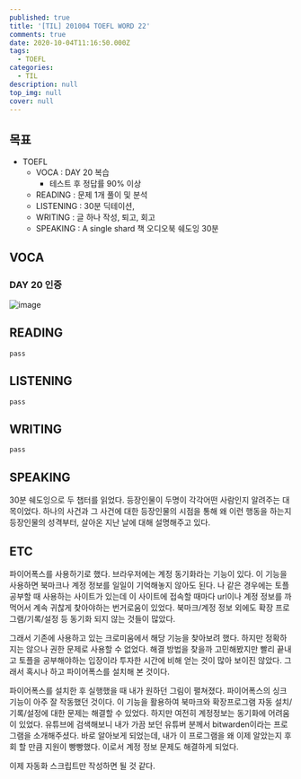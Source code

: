```yaml
---
published: true
title: '[TIL] 201004 TOEFL WORD 22'
comments: true
date: 2020-10-04T11:16:50.000Z
tags:
  - TOEFL
categories:
  - TIL
description: null
top_img: null
cover: null
---
```

## 목표
- TOEFL 
	- VOCA : DAY 20 복습
    	- 테스트 후 정답률 90% 이상
    - READING : 문제 1개 풀이 및 분석
    - LISTENING : 30분 딕테이션, 
    - WRITING : 글 하나 작성, 퇴고, 회고
    - SPEAKING : A single shard 책 오디오북 쉐도잉 30분
    
## VOCA

### DAY 20 인증
![image](https://user-images.githubusercontent.com/33389418/95014188-333abc80-0680-11eb-8015-541f91a85d54.png)


## READING
	pass
    
    
## LISTENING
	pass
    
    
## WRITING
	pass
    
    
## SPEAKING
30분 쉐도잉으로 두 챕터를 읽었다. 등장인물이 두명이 각각어떤 사람인지 알려주는 대목이었다. 하나의 사건과 그 사건에 대한 등장인물의 시점을 통해 왜 이런 행동을 하는지 등장인물의 성격부터, 살아온 지난 날에 대해 설명해주고 있다.


## ETC
파이어폭스를 사용하기로 했다. 브라우저에는 계정 동기화라는 기능이 있다. 이 기능을 사용하면 북마크나 계정 정보를 일일이 기억해놓지 않아도 된다. 나 같은 경우에는 토플 공부할 때 사용하는 사이트가 있는데 이 사이트에 접속할 때마다 url이나 계정 정보를 까먹어서 계속 귀찮게 찾아야하는 번거로움이 있었다. 북마크/계정 정보 외에도 확장 프로그램/기록/설정 등 동기화 되지 않는 것들이 많았다.

그래서 기존에 사용하고 있는 크로미움에서 해당 기능을 찾아보려 했다. 하지만 정확하지는 않으나 권한 문제로 사용할 수 없었다. 해결 방법을 찾을까 고민해봤지만 빨리 끝내고 토플을 공부해야하는 입장이라 투자한 시간에 비해 얻는 것이 많아 보이진 않았다. 그래서 혹시나 하고 파이어폭스를 설치해 본 것이다.

파이어폭스를 설치한 후 실행했을 때 내가 원하던 그림이 펼쳐졌다. 파이어폭스의 싱크 기능이 아주 잘 작동했던 것이다. 이 기능을 활용하여 북마크와 확장프로그램 자동 설치/기록/설정에 대한 문제는 해결할 수 있었다. 하지만 여전히 계정정보는 동기화에 어려움이 있었다. 유튜브에 검색해보니 내가 가끔 보던 유튜버 분께서 bitwarden이라는 프로그램을 소개해주셨다. 바로 알아보게 되었는데, 내가 이 프로그램을 왜 이제 알았는지 후회 할 만큼 지원이 빵빵했다. 이로서 계정 정보 문제도 해결하게 되었다. 

이제 자동화 스크립트만 작성하면 될 것 같다.